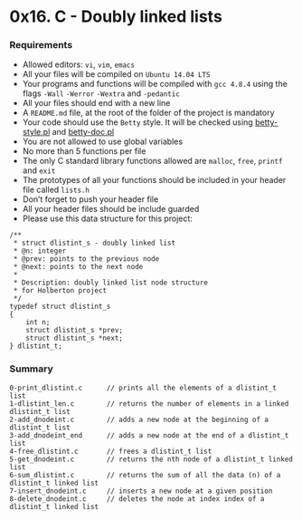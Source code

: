 # 0x16. C - Doubly linked lists

### Requirements

* Allowed editors: `vi`, `vim`, `emacs`
* All your files will be compiled on `Ubuntu 14.04 LTS`
* Your programs and functions will be compiled with `gcc 4.8.4` using the flags `-Wall` `-Werror` `-Wextra` and `-pedantic`
* All your files should end with a new line
* A `README.md` file, at the root of the folder of the project is mandatory
* Your code should use the `Betty` style. It will be checked using [betty-style.pl](https://github.com/holbertonschool/Betty/blob/master/betty-style.pl) and [betty-doc.pl](//github.com/holbertonschool/Betty/blob/master/betty-doc.pl)
* You are not allowed to use global variables
* No more than 5 functions per file
* The only C standard library functions allowed are `malloc`, `free`, `printf` and `exit`
* The prototypes of all your functions should be included in your header file called `lists.h`
* Don’t forget to push your header file
* All your header files should be include guarded
* Please use this data structure for this project:

```
/**
 * struct dlistint_s - doubly linked list
 * @n: integer
 * @prev: points to the previous node
 * @next: points to the next node
 *
 * Description: doubly linked list node structure
 * for Holberton project
 */
typedef struct dlistint_s
{
    int n;
    struct dlistint_s *prev;
    struct dlistint_s *next;
} dlistint_t;
```

### Summary
```
0-print_dlistint.c		// prints all the elements of a dlistint_t list
1-dlistint_len.c		// returns the number of elements in a linked dlistint_t list
2-add_dnodeint.c		// adds a new node at the beginning of a dlistint_t list
3-add_dnodeint_end		// adds a new node at the end of a dlistint_t list
4-free_dlistint.c		// frees a dlistint_t list
5-get_dnodeint.c		// returns the nth node of a dlistint_t linked list
6-sum_dlistint.c		// returns the sum of all the data (n) of a dlistint_t linked list
7-insert_dnodeint.c		// inserts a new node at a given position
8-delete_dnodeint.c		// deletes the node at index index of a dlistint_t linked list
```
